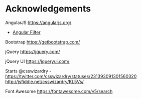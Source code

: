 # Acknowledgements

AngularJS
https://angularjs.org/

- [Angular Filter](https://github.com/a8m/angular-filter/)

Bootstrap
https://getbootstrap.com/

jQuery
https://jquery.com/

jQuery UI
https://jqueryui.com/

Starts
@csswizardry - https://twitter.com/csswizardry/statuses/231393091301560320
http://jsfiddle.net/csswizardry/KL5Vs/

Font Awesome
https://fontawesome.com/v5/search